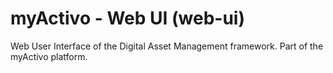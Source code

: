 # myActivo - Web UI (web-ui)

Web User Interface of the Digital Asset Management framework. Part of the myActivo platform.
